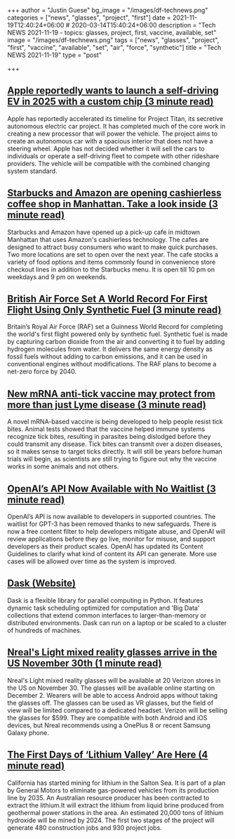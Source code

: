 +++
author = "Justin Guese"
bg_image = "/images/df-technews.png"
categories = ["news", "glasses", "project", "first"]
date = 2021-11-19T12:40:24+06:00 # 2020-03-14T15:40:24+06:00
description = "Tech NEWS 2021-11-19 - topics: glasses, project, first, vaccine, available, set"
image = "/images/df-technews.png"
tags = ["news", "glasses", "project", "first", "vaccine", "available", "set", "air", "force", "synthetic"]
title = "Tech NEWS 2021-11-19"
type = "post"

+++

## [Apple reportedly wants to launch a self-driving EV in 2025 with a custom chip (3 minute read)](https://www.theverge.com/2021/11/18/22789615/apple-self-driving-car-project-titan-custom-processor-ev)

Apple has reportedly accelerated its timeline for Project Titan, its secretive autonomous electric car project. It has completed much of the core work in creating a new processor that will power the vehicle. The project aims to create an autonomous car with a spacious interior that does not have a steering wheel. Apple has not decided whether it will sell the cars to individuals or operate a self-driving fleet to compete with other rideshare providers. The vehicle will be compatible with the combined changing system standard.

## [Starbucks and Amazon are opening cashierless coffee shop in Manhattan. Take a look inside (3 minute read)](https://www.cnbc.com/2021/11/18/starbucks-opens-pickup-store-with-amazon-go-technology-in-manhattan.html)

Starbucks and Amazon have opened up a pick-up cafe in midtown Manhattan that uses Amazon's cashierless technology. The cafes are designed to attract busy consumers who want to make quick purchases. Two more locations are set to open over the next year. The cafe stocks a variety of food options and items commonly found in convenience store checkout lines in addition to the Starbucks menu. It is open till 10 pm on weekdays and 9 pm on weekends.

## [British Air Force Set A World Record For First Flight Using Only Synthetic Fuel (3 minute read)](https://interestingengineering.com/british-air-force-set-a-world-record-for-first-flight-using-only-synthetic-fuel)

Britain’s Royal Air Force (RAF) set a Guinness World Record for completing the world's first flight powered only by synthetic fuel. Synthetic fuel is made by capturing carbon dioxide from the air and converting it to fuel by adding hydrogen molecules from water. It delivers the same energy density as fossil fuels without adding to carbon emissions, and it can be used in conventional engines without modifications. The RAF plans to become a net-zero force by 2040.

## [New mRNA anti-tick vaccine may protect from more than just Lyme disease (3 minute read)](https://newatlas.com/science/mrna-tick-vaccine-lyme-disease-yale/)

A novel mRNA-based vaccine is being developed to help people resist tick bites. Animal tests showed that the vaccine helped immune systems recognize tick bites, resulting in parasites being dislodged before they could transmit any disease. Tick bites can transmit over a dozen diseases, so it makes sense to target ticks directly. It will still be years before human trials will begin, as scientists are still trying to figure out why the vaccine works in some animals and not others.

## [OpenAI’s API Now Available with No Waitlist (3 minute read)](https://openai.com/blog/api-no-waitlist/)

OpenAI’s API is now available to developers in supported countries. The waitlist for GPT-3 has been removed thanks to new safeguards. There is now a free content filter to help developers mitigate abuse, and OpenAI will review applications before they go live, monitor for misuse, and support developers as their product scales. OpenAI has updated its Content Guidelines to clarify what kind of content its API can generate. More use cases will be allowed over time as the system is improved.

## [Dask (Website)](https://dask.org//1/0100017d37e3d108-dfc7a714-cc30-42e7-9f4a-96221fbdd80b-000000/uQb1oovg-9Wz8zAMn46BVuHW39Q5UWaAatpz80EVMKU=224)

Dask is a flexible library for parallel computing in Python. It features dynamic task scheduling optimized for computation and 'Big Data' collections that extend common interfaces to larger-than-memory or distributed environments. Dask can run on a laptop or be scaled to a cluster of hundreds of machines.

## [Nreal's Light mixed reality glasses arrive in the US November 30th (1 minute read)](https://www.engadget.com/nreal-light-mixed-reality-glasses-us-verizon-140017764.html)

Nreal's Light mixed reality glasses will be available at 20 Verizon stores in the US on November 30. The glasses will be available online starting on December 2. Wearers will be able to access Android apps without taking the glasses off. The glasses can be used as VR glasses, but the field of view will be limited compared to a dedicated headset. Verizon will be selling the glasses for $599. They are compatible with both Android and iOS devices, but Nreal recommends using a OnePlus 8 or recent Samsung Galaxy phone.

## [The First Days of ‘Lithium Valley’ Are Here (4 minute read)](https://www.vice.com/en/article/xgdxy3/the-first-days-of-lithium-valley-are-here)

California has started mining for lithium in the Salton Sea. It is part of a plan by General Motors to eliminate gas-powered vehicles from its production line by 2035. An Australian resource producer has been contracted to extract the lithium.It will extract the lithium from liquid brine produced from geothermal power stations in the area. An estimated 20,000 tons of lithium hydroxide will be mined by 2024. The first two stages of the project will generate 480 construction jobs and 930 project jobs.

